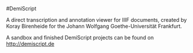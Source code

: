 #DemiScript

A direct transcription and annotation viewer for IIIF documents, created by Koray Birenheide for the Johann Wolfgang Goethe-Universität Frankfurt.

A sandbox and finished DemiScript projects can be found on http://demiscript.de
